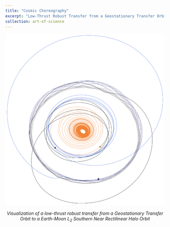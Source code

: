 ```yaml
---
title: "Cosmic Choreography"
excerpt: "Low-Thrust Robust Transfer from a Geostationary Transfer Orbit to a Earth-Moon L<sub>2</sub> Southern Near Rectilinear Halo Orbit"
collection: art-of-science
---
```


<div style="text-align: center">
    <img src="/images/art-of-science/gateway.svg" alt="Low-Thrust Robust Trajectory" style="width: 600px; max-width: 100%;"/>
    <p><em>Visualization of a low-thrust robust transfer from a Geostationary Transfer Orbit to a Earth-Moon L<sub>2</sub> Southern Near Rectilinear Halo Orbit</em></p>
</div>